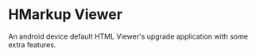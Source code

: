 # HMarkup Viewer

An android device default HTML Viewer's upgrade application with some extra features.
